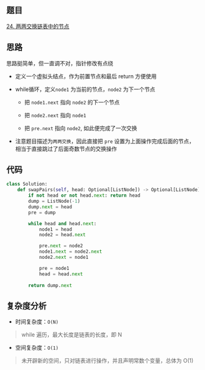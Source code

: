 ## 题目
[24. 两两交换链表中的节点](https://leetcode.cn/problems/swap-nodes-in-pairs/description/)

## 思路
思路挺简单，但一直调不对，指针修改有点绕

- 定义一个虚拟头结点，作为前置节点和最后 return 方便使用

- while循环，定义`node1` 为当前的节点，`node2` 为下一个节点

    - 把 `node1.next` 指向 `node2` 的下一个节点

    - 把 `node2.next` 指向 `node1`

    - 把 `pre.next` 指向 `node2`, 如此便完成了一次交换

- 注意题目描述为`两两交换`，因此直接把 `pre` 设置为上面操作完成后面的节点，相当于直接跳过了后面奇数节点的交换操作


## 代码
```python
class Solution:
    def swapPairs(self, head: Optional[ListNode]) -> Optional[ListNode]:  
        if not head or not head.next: return head
        dump = ListNode(-1)
        dump.next = head
        pre = dump

        while head and head.next:
            node1 = head
            node2 = head.next

            pre.next = node2
            node1.next = node2.next
            node2.next = node1

            pre = node1
            head = head.next
        
        return dump.next
```
## 复杂度分析

- 时间复杂度：`O(N)`
> while 遍历，最大长度是链表的长度，即 N

- 空间复杂度：`O(1)`
> 未开辟新的空间，只对链表进行操作，并且声明常数个变量，总体为 O(1)



